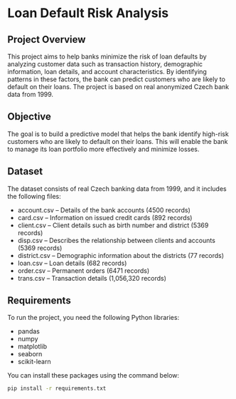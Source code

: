 # Loan Default Risk Analysis
## Project Overview
This project aims to help banks minimize the risk of loan defaults by analyzing customer data such as transaction history, demographic information, loan details, and account characteristics. By identifying patterns in these factors, the bank can predict customers who are likely to default on their loans. The project is based on real anonymized Czech bank data from 1999.

## Objective
The goal is to build a predictive model that helps the bank identify high-risk customers who are likely to default on their loans. This will enable the bank to manage its loan portfolio more effectively and minimize losses.

## Dataset
The dataset consists of real Czech banking data from 1999, and it includes the following files:

- account.csv – Details of the bank accounts (4500 records)
- card.csv – Information on issued credit cards (892 records)
- client.csv – Client details such as birth number and district (5369 records)
- disp.csv – Describes the relationship between clients and accounts (5369 records)
- district.csv – Demographic information about the districts (77 records)
- loan.csv – Loan details (682 records)
- order.csv – Permanent orders (6471 records)
- trans.csv – Transaction details (1,056,320 records)

## Requirements
To run the project, you need the following Python libraries:

- pandas
- numpy
- matplotlib
- seaborn
- scikit-learn

You can install these packages using the command below:
```bash
pip install -r requirements.txt
